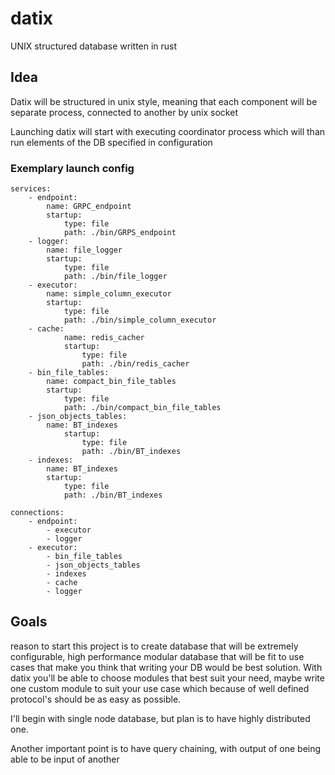 # datix
UNIX structured database written in rust

## Idea
Datix will be structured in unix style, meaning that each component
will be separate process, connected to another by unix socket

Launching datix will start with executing coordinator process
which will than run elements of the DB specified in configuration

### Exemplary launch config
```
services:
    - endpoint:
        name: GRPC_endpoint
        startup:
            type: file
            path: ./bin/GRPS_endpoint
    - logger:
        name: file_logger
        startup:
            type: file
            path: ./bin/file_logger
    - executor:
        name: simple_column_executor
        startup:
            type: file
            path: ./bin/simple_column_executor
    - cache:
            name: redis_cacher
            startup:
                type: file
                path: ./bin/redis_cacher
    - bin_file_tables:
        name: compact_bin_file_tables
        startup:
            type: file
            path: ./bin/compact_bin_file_tables
    - json_objects_tables:
        name: BT_indexes
            startup:
                type: file
                path: ./bin/BT_indexes
    - indexes:
        name: BT_indexes
        startup:
            type: file
            path: ./bin/BT_indexes

connections:
    - endpoint:
        - executor
        - logger
    - executor:
        - bin_file_tables
        - json_objects_tables
        - indexes
        - cache
        - logger
```

## Goals
reason to start this project is to create database that
will be extremely configurable, high performance modular database
that will be fit to use cases that make you think that writing
your DB would be best solution. With datix you'll be able to choose
modules that best suit your need, maybe write one custom module
to suit your use case which because of well defined protocol's should
be as easy as possible.

I'll begin with single node database, but plan is to have
highly distributed one.

Another important point is to have query chaining, with output of
one being able to be input of another
